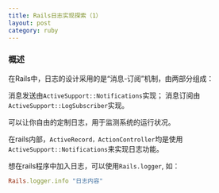 ```yaml
---
title: Rails日志实现探索（1）
layout: post
category: ruby
---
```


### 概述
在Rails中，日志的设计采用的是“消息-订阅”机制，由两部分组成：

消息发送由`ActiveSupport::Notifications`实现；
消息订阅由`ActiveSupport::LogSubscriber`实现。


可以让你自由的定制日志，用于监测系统的运行状况。

在rails内部，`ActiveRecord，ActionController`均是使用`ActiveSupport::Notifications`来实现日志功能。

想在rails程序中加入日志，可以使用`Rails.logger`, 如：

```ruby
Rails.logger.info "日志内容"
```
